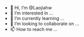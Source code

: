 - 👋 Hi, I’m @Laojiahw
- 👀 I’m interested in ...
- 🌱 I’m currently learning ...
- 💞️ I’m looking to collaborate on ...
- 📫 How to reach me ...

<!---
Laojiahw/Laojiahw is a ✨ special ✨ repository because its `README.md` (this file) appears on your GitHub profile.
You can click the Preview link to take a look at your changes.
--->
